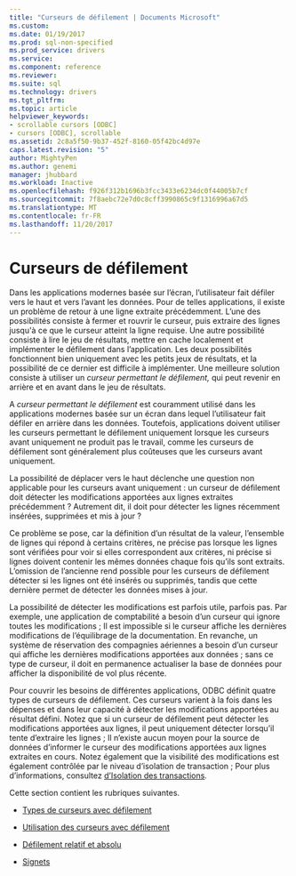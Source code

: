 ```yaml
---
title: "Curseurs de défilement | Documents Microsoft"
ms.custom: 
ms.date: 01/19/2017
ms.prod: sql-non-specified
ms.prod_service: drivers
ms.service: 
ms.component: reference
ms.reviewer: 
ms.suite: sql
ms.technology: drivers
ms.tgt_pltfrm: 
ms.topic: article
helpviewer_keywords:
- scrollable cursors [ODBC]
- cursors [ODBC], scrollable
ms.assetid: 2c8a5f50-9b37-452f-8160-05f42bc4d97e
caps.latest.revision: "5"
author: MightyPen
ms.author: genemi
manager: jhubbard
ms.workload: Inactive
ms.openlocfilehash: f926f312b1696b3fcc3433e6234dc0f44005b7cf
ms.sourcegitcommit: 7f8aebc72e7d0c8cff3990865c9f1316996a67d5
ms.translationtype: MT
ms.contentlocale: fr-FR
ms.lasthandoff: 11/20/2017
---
```

# <a name="scrollable-cursors"></a>Curseurs de défilement
Dans les applications modernes basée sur l’écran, l’utilisateur fait défiler vers le haut et vers l’avant les données. Pour de telles applications, il existe un problème de retour à une ligne extraite précédemment. L’une des possibilités consiste à fermer et rouvrir le curseur, puis extraire des lignes jusqu'à ce que le curseur atteint la ligne requise. Une autre possibilité consiste à lire le jeu de résultats, mettre en cache localement et implémenter le défilement dans l’application. Les deux possibilités fonctionnent bien uniquement avec les petits jeux de résultats, et la possibilité de ce dernier est difficile à implémenter. Une meilleure solution consiste à utiliser un *curseur permettant le défilement,* qui peut revenir en arrière et en avant dans le jeu de résultats.  
  
 A *curseur permettant le défilement* est couramment utilisé dans les applications modernes basée sur un écran dans lequel l’utilisateur fait défiler en arrière dans les données. Toutefois, applications doivent utiliser les curseurs permettant le défilement uniquement lorsque les curseurs avant uniquement ne produit pas le travail, comme les curseurs de défilement sont généralement plus coûteuses que les curseurs avant uniquement.  
  
 La possibilité de déplacer vers le haut déclenche une question non applicable pour les curseurs avant uniquement : un curseur de défilement doit détecter les modifications apportées aux lignes extraites précédemment ? Autrement dit, il doit pour détecter les lignes récemment insérées, supprimées et mis à jour ?  
  
 Ce problème se pose, car la définition d’un résultat de la valeur, l’ensemble de lignes qui répond à certains critères, ne précise pas lorsque les lignes sont vérifiées pour voir si elles correspondent aux critères, ni précise si lignes doivent contenir les mêmes données chaque fois qu’ils sont extraits. L’omission de l’ancienne rend possible pour les curseurs de défilement détecter si les lignes ont été insérés ou supprimés, tandis que cette dernière permet de détecter les données mises à jour.  
  
 La possibilité de détecter les modifications est parfois utile, parfois pas. Par exemple, une application de comptabilité a besoin d’un curseur qui ignore toutes les modifications ; Il est impossible si le curseur affiche les dernières modifications de l’équilibrage de la documentation. En revanche, un système de réservation des compagnies aériennes a besoin d’un curseur qui affiche les dernières modifications apportées aux données ; sans ce type de curseur, il doit en permanence actualiser la base de données pour afficher la disponibilité de vol plus récente.  
  
 Pour couvrir les besoins de différentes applications, ODBC définit quatre types de curseurs de défilement. Ces curseurs varient à la fois dans les dépenses et dans leur capacité à détecter les modifications apportées au résultat défini. Notez que si un curseur de défilement peut détecter les modifications apportées aux lignes, il peut uniquement détecter lorsqu’il tente d’extraire les lignes ; Il n’existe aucun moyen pour la source de données d’informer le curseur des modifications apportées aux lignes extraites en cours. Notez également que la visibilité des modifications est également contrôlée par le niveau d’isolation de transaction ; Pour plus d’informations, consultez [d’Isolation des transactions](../../../odbc/reference/develop-app/transaction-isolation.md).  
  
 Cette section contient les rubriques suivantes.  
  
-   [Types de curseurs avec défilement](../../../odbc/reference/develop-app/scrollable-cursor-types.md)  
  
-   [Utilisation des curseurs avec défilement](../../../odbc/reference/develop-app/using-scrollable-cursors.md)  
  
-   [Défilement relatif et absolu](../../../odbc/reference/develop-app/relative-and-absolute-scrolling.md)  
  
-   [Signets](../../../odbc/reference/develop-app/bookmarks-odbc.md)
